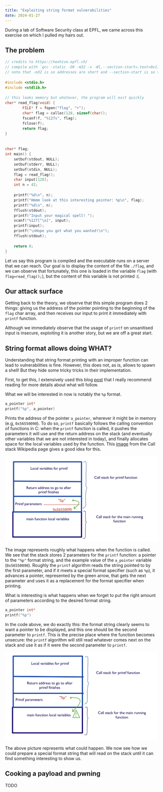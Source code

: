 ```yaml
---
title: "Exploiting string format vulnerabilities"
date: 2024-01-27
---
```


During a lab of Software Security class at EPFL, we came across this exercise on
which I pulled my hairs out.

## The problem

```c
// credits to https://hexhive.epfl.ch/
// compile with `gcc -static -O0 -m32 -s -Wl,--section-start=.text=0x11111111 2.c`
// note that -m32 is so addresses are short and --section-start is so there's no NULL in the address

#include <stdio.h>
#include <stdlib.h>

// this leaks memory but whatever, the program will exit quickly
char* read_flag(void) {
        FILE* f = fopen("flag", "r");
        char* flag = calloc(128, sizeof(char));
        fscanf(f, "%127s", flag);
        fclose(f);
        return flag;
}


char* flag;
int main() {
    setbuf(stdout, NULL);
    setbuf(stderr, NULL);
    setbuf(stdin, NULL);
    flag = read_flag();
    char input[128];
    int n = 42;

    printf("%d\n", n);
    printf("Hmmm look at this interesting pointer: %p\n", flag);
    printf("%d\n", n);
    fflush(stdout);    
    printf("Input your magical spell! ");
    scanf("%127[^\n]", input);
    printf(input);
    printf("\nHope you got what you wanted!\n");
    fflush(stdout);

    return 0;
}
```

Let us say this program is compiled and the executable runs on a server that we
can reach. Our goal is to display the content of the file `./flag`, and we can
observe that fortunately, this one is loaded in the variable `flag` (with
`flag=read_flag();`), but the content of this variable is not printed :(.

## Our attack surface

Getting back to the theory, we observe that this simple program does 2 things:
giving us the address of the pointer pointing to the beginning of the `flag`
char array, and then receives our input to print it immediately with `printf`
function.

Although we immediately observe that the usage of `printf` on unsanitised input
is insecure, exploiting it is another story, but we are off a great start.

## String format allows doing WHAT?

Understanding that string format printing with an improper function can lead to
vulnerabilities is fine. However, this does not, as is, allows to spawn a shell!
But they hide some tricky tricks in their implementation.

First, to get this, I extensively used this blog
[post](https://infosecwriteups.com/exploiting-format-string-vulnerability-97e3d588da1b)
that I really recommend reading for more details about what will follow.

What we will be interested in now is notably the `%p` format.

```c
a_pointer int*
printf("%p", a_pointer)
```

Prints the address of the pointer `a_pointer`, wherever it might be in memory
(e.g, `0x56550090`). To do so, `printf` basically follows the calling convention
of functions in C: when the `printf` function is called, it pushes the
parameters it will use and the return address on the stack (and eventually other
variables that we are not interested in today), and finally allocates space for
the local variables used by the function. This
[image](https://commons.wikimedia.org/wiki/File:Call_stack_layout.svg#/media/File:Call_stack_layout.svg)
from the Call stack Wikipedia page gives a good idea for this.

![`normal_printf`](./2024-01-27-figures/normal_printf.jpg)

The image represents roughly what happens when the function is called. We see
that the stack stores 2 parameters for the `printf` function: a pointer to the
`"%p"` format string, and the example value of the `a_pointer` variable
(`0x56550090`). Roughly the `printf` algorithm reads the string pointed to by
the first parameter, and if it meets a special format specifier (such as `%p`),
it advances a pointer, represented by the green arrow, that gets the next
parameter and uses it as a replacement for the format specifier when printing.

What is interesting is what happens when we forget to put the right amount of parameters according to the desired format string.

```c
a_pointer int*
printf("%p")
```

In the code above, we do exactly this: the format string clearly seems to want a
pointer to be displayed, and this one should be the second parameter to
`printf`. This is the precise place where the function becomes unsecure: the
`printf` algorithm will still read whatever comes next on the stack and use it
as if it were the second parameter to `printf`.

![`bad_printf`](./2024-01-27-figures/bad_printf.jpg)

The above picture represents what could happen. We now see how we could prepare
a special format string that will read on the stack until it can find something
interesting to show us.

## Cooking a payload and pwning

TODO